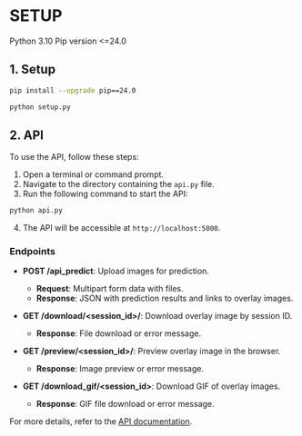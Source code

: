 # SETUP

Python 3.10
Pip version <=24.0

## 1. Setup

```sh
pip install --upgrade pip==24.0
```

```sh
python setup.py
```

## 2. API

To use the API, follow these steps:

1. Open a terminal or command prompt.
2. Navigate to the directory containing the `api.py` file.
3. Run the following command to start the API:

```sh
python api.py
```

4. The API will be accessible at `http://localhost:5000`.

### Endpoints

- **POST /api_predict**: Upload images for prediction.

  - **Request**: Multipart form data with files.
  - **Response**: JSON with prediction results and links to overlay images.

- **GET /download/<session_id>/<filename>**: Download overlay image by session ID.

  - **Response**: File download or error message.

- **GET /preview/<session_id>/<filename>**: Preview overlay image in the browser.

  - **Response**: Image preview or error message.

- **GET /download_gif/<session_id>**: Download GIF of overlay images.
  - **Response**: GIF file download or error message.

For more details, refer to the [API documentation](./api.py).
